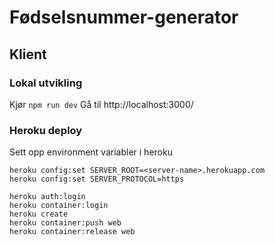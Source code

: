# Fødselsnummer-generator

## Klient

### Lokal utvikling
Kjør `npm run dev`
Gå til http://localhost:3000/

### Heroku deploy

Sett opp environment variabler i heroku 
```
heroku config:set SERVER_ROOT=<server-name>.herokuapp.com
heroku config:set SERVER_PROTOCOL=https
```

```
heroku auth:login
heroku container:login
heroku create
heroku container:push web
heroku container:release web
```
